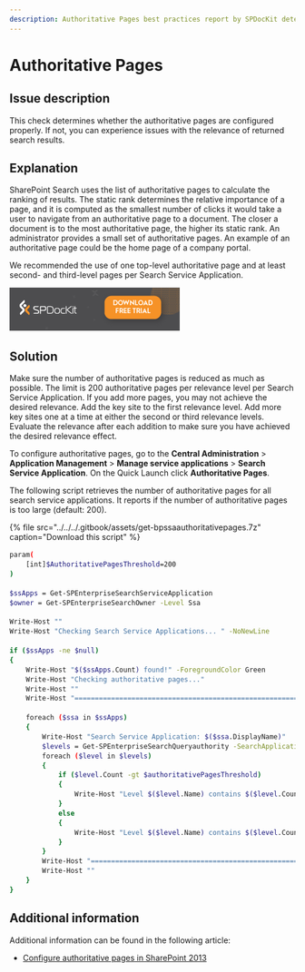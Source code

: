 ```yaml
---
description: Authoritative Pages best practices report by SPDocKit determines whether the authoritative pages are configured properly.
---
```


# Authoritative Pages

## Issue description

This check determines whether the authoritative pages are configured properly. If not, you can experience issues with the relevance of returned search results.

## Explanation

SharePoint Search uses the list of authoritative pages to calculate the ranking of results. The static rank determines the relative importance of a page, and it is computed as the smallest number of clicks it would take a user to navigate from an authoritative page to a document. The closer a document is to the most authoritative page, the higher its static rank. An administrator provides a small set of authoritative pages. An example of an authoritative page could be the home page of a company portal.

We recommended the use of one top-level authoritative page and at least second- and third-level pages per Search Service Application.

[![Download SPDocKit](../../../.gitbook/assets/spdockit_download.png)](http://bit.ly/2US0Zna)

## Solution

Make sure the number of authoritative pages is reduced as much as possible. The limit is 200 authoritative pages per relevance level per Search Service Application. If you add more pages, you may not achieve the desired relevance. Add the key site to the first relevance level. Add more key sites one at a time at either the second or third relevance levels. Evaluate the relevance after each addition to make sure you have achieved the desired relevance effect.

To configure authoritative pages, go to the **Central Administration** &gt; **Application Management** &gt; **Manage service applications** &gt; **Search Service Application**. On the Quick Launch click **Authoritative Pages**.

The following script retrieves the number of authoritative pages for all search service applications. It reports if the number of authoritative pages is too large \(default: 200\).

{% file src="../../../.gitbook/assets/get-bpssaauthoritativepages.7z" caption="Download this script" %}

```bash
param(
    [int]$AuthoritativePagesThreshold=200
)

$ssApps = Get-SPEnterpriseSearchServiceApplication
$owner = Get-SPEnterpriseSearchOwner -Level Ssa

Write-Host ""
Write-Host "Checking Search Service Applications... " -NoNewLine

if ($ssApps -ne $null)
{
    Write-Host "$($ssApps.Count) found!" -ForegroundColor Green
    Write-Host "Checking authoritative pages..."
    Write-Host ""
    Write-Host "========================================================================="

    foreach ($ssa in $ssApps)
    {
        Write-Host "Search Service Application: $($ssa.DisplayName)"
        $levels = Get-SPEnterpriseSearchQueryauthority -SearchApplication $ssa -Owner $owner | group Level | Sort Name
        foreach ($level in $levels)
        {
            if ($level.Count -gt $authoritativePagesThreshold)
            {
                Write-Host "Level $($level.Name) contains $($level.Count) pages. Please consider reducing the number of the authoritative pages to achieve better relevance." -ForegroundColor Yellow
            }
            else
            {
                Write-Host "Level $($level.Name) contains $($level.Count) pages." -ForegroundColor Green
            }
        }
        Write-Host "========================================================================="
        Write-Host ""
    }
}
```

## Additional information

Additional information can be found in the following article:

* [Configure authoritative pages in SharePoint 2013](https://technet.microsoft.com/en-us/library/cc262796.aspx)

